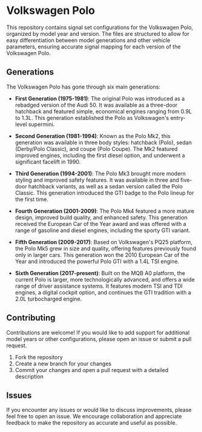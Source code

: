 # Volkswagen Polo

This repository contains signal set configurations for the Volkswagen Polo, organized by model year and version. The files are structured to allow for easy differentiation between model generations and other vehicle parameters, ensuring accurate signal mapping for each version of the Volkswagen Polo.

## Generations

The Volkswagen Polo has gone through six main generations:

- **First Generation (1975-1981)**: The original Polo was introduced as a rebadged version of the Audi 50. It was available as a three-door hatchback and featured simple, economical engines ranging from 0.9L to 1.3L. This generation established the Polo as Volkswagen's entry-level supermini.

- **Second Generation (1981-1994)**: Known as the Polo Mk2, this generation was available in three body styles: hatchback (Polo), sedan (Derby/Polo Classic), and coupe (Polo Coupe). The Mk2 featured improved engines, including the first diesel option, and underwent a significant facelift in 1990.

- **Third Generation (1994-2001)**: The Polo Mk3 brought more modern styling and improved safety features. It was available in three and five-door hatchback variants, as well as a sedan version called the Polo Classic. This generation introduced the GTI badge to the Polo lineup for the first time.

- **Fourth Generation (2001-2009)**: The Polo Mk4 featured a more mature design, improved build quality, and enhanced safety. This generation received the European Car of the Year award and was offered with a range of gasoline and diesel engines, including the sporty GTI variant.

- **Fifth Generation (2009-2017)**: Based on Volkswagen's PQ25 platform, the Polo Mk5 grew in size and quality, offering features previously found only in larger cars. This generation won the 2010 European Car of the Year and introduced the powerful Polo GTI with a 1.4L TSI engine.

- **Sixth Generation (2017-present)**: Built on the MQB A0 platform, the current Polo is larger, more technologically advanced, and offers a wide range of driver assistance systems. It features modern TSI and TDI engines, a digital cockpit option, and continues the GTI tradition with a 2.0L turbocharged engine.

## Contributing

Contributions are welcome! If you would like to add support for additional model years or other configurations, please open an issue or submit a pull request.

1. Fork the repository
2. Create a new branch for your changes
3. Commit your changes and open a pull request with a detailed description

## Issues

If you encounter any issues or would like to discuss improvements, please feel free to open an issue. We encourage collaboration and appreciate feedback to make the repository as accurate and useful as possible.
